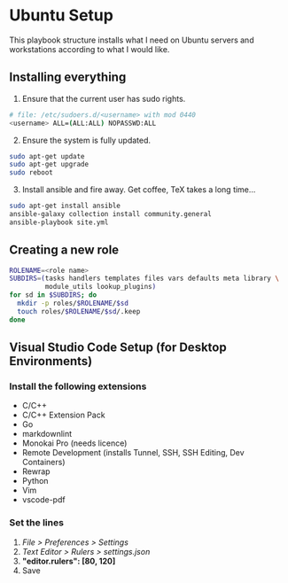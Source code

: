 # Ubuntu Setup

This playbook structure installs what I need on Ubuntu servers and workstations
according to what I would like.

## Installing everything

1. Ensure that the current user has sudo rights.
  ```sh
  # file: /etc/sudoers.d/<username> with mod 0440
  <username> ALL=(ALL:ALL) NOPASSWD:ALL
  ```
2. Ensure the system is fully updated.
  ```sh
  sudo apt-get update
  sudo apt-get upgrade
  sudo reboot
  ```

3. Install ansible and fire away. Get coffee, TeX takes a long time...
  ```sh
  sudo apt-get install ansible
  ansible-galaxy collection install community.general
  ansible-playbook site.yml
  ```

## Creating a new role

```sh
ROLENAME=<role name>
SUBDIRS=(tasks handlers templates files vars defaults meta library \
         module_utils lookup_plugins)
for sd in $SUBDIRS; do
  mkdir -p roles/$ROLENAME/$sd
  touch roles/$ROLENAME/$sd/.keep
done
```

## Visual Studio Code Setup (for Desktop Environments)

### Install the following extensions

- C/C++
- C/C++ Extension Pack
- Go
- markdownlint
- Monokai Pro (needs licence)
- Remote Development (installs Tunnel, SSH, SSH Editing, Dev Containers)
- Rewrap
- Python
- Vim
- vscode-pdf

### Set the lines

1. _File > Preferences > Settings_
2. _Text Editor > Rulers > settings.json_
3. __"editor.rulers": [80, 120]__
4. Save
